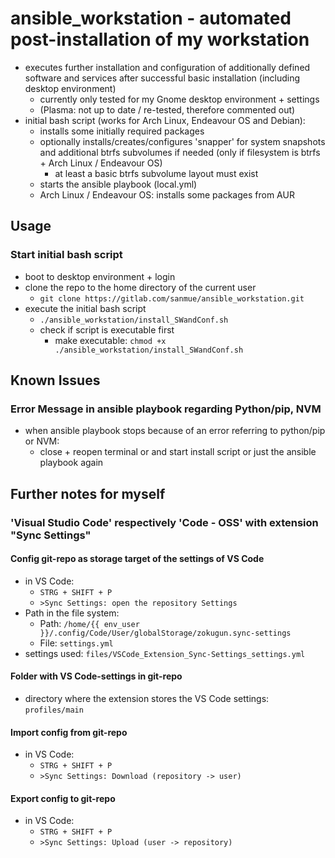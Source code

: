 # ansible_workstation - automated post-installation of my workstation

- executes further installation and configuration of additionally defined software and services after successful basic installation (including desktop environment)
  - currently only tested for my Gnome desktop environment + settings
  - (Plasma: not up to date / re-tested, therefore commented out)
- initial bash script (works for Arch Linux, Endeavour OS and Debian):
  - installs some initially required packages
  - optionally installs/creates/configures 'snapper' for system snapshots and additional btrfs subvolumes if needed (only if filesystem is btrfs + Arch Linux / Endeavour OS)
    - at least a basic btrfs subvolume layout must exist
  - starts the ansible playbook (local.yml)
  - Arch Linux / Endeavour OS: installs some packages from AUR

## Usage

### Start initial bash script

- boot to desktop environment + login
- clone the repo to the home directory of the current user
  - `git clone https://gitlab.com/sanmue/ansible_workstation.git`
- execute the initial bash script
  - `./ansible_workstation/install_SWandConf.sh`
  - check if script is executable first
    - make executable: `chmod +x ./ansible_workstation/install_SWandConf.sh`

## Known Issues

### Error Message in ansible playbook regarding Python/pip, NVM

- when ansible playbook stops because of an error referring to python/pip or NVM:
  - close + reopen terminal or and start install script or just the ansible playbook again

## Further notes for myself

### 'Visual Studio Code' respectively 'Code - OSS' with extension "Sync Settings"

#### Config git-repo as storage target of the settings of VS Code

- in VS Code:
  - `STRG + SHIFT + P`
  - `>Sync Settings: open the repository Settings`
- Path in the file system:
  - Path: `/home/{{ env_user }}/.config/Code/User/globalStorage/zokugun.sync-settings`
  - File: `settings.yml`
- settings used: `files/VSCode_Extension_Sync-Settings_settings.yml`

#### Folder with VS Code-settings in git-repo

- directory where the extension stores the VS Code settings: `profiles/main`

#### Import config from git-repo

- in VS Code:
  - `STRG + SHIFT + P`
  - `>Sync Settings: Download (repository -> user)`
  
#### Export config to git-repo

- in VS Code:
  - `STRG + SHIFT + P`
  - `>Sync Settings: Upload (user -> repository)`

